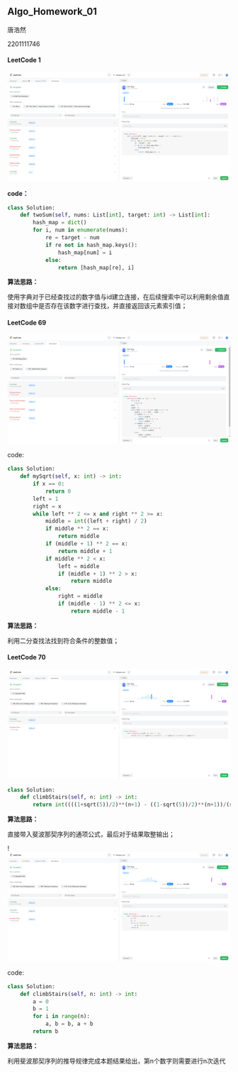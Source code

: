 ## AIgo_Homework_01

唐浩然 

2201111746



#### LeetCode 1

![Leetcode_01](./pic/Leetcode_01.png)

**code：**

```python
class Solution:
    def twoSum(self, nums: List[int], target: int) -> List[int]:
        hash_map = dict()
        for i, num in enumerate(nums):
            re = target - num
            if re not in hash_map.keys():
                hash_map[num] = i
            else:
                return [hash_map[re], i]
```

**算法思路：**

使用字典对于已经查找过的数字值与id建立连接，在后续搜索中可以利用剩余值直接对数组中是否存在该数字进行查找，并直接返回该元素索引值；

#### LeetCode 69

![Leetcode_69](./pic/Leetcode_69.png)

code:

```python
class Solution:
    def mySqrt(self, x: int) -> int:
        if x == 0:
            return 0
        left = 1
        right = x
        while left ** 2 <= x and right ** 2 >= x:
            middle = int((left + right) / 2)
            if middle ** 2 == x:
                return middle
            if (middle + 1) ** 2 == x:
                return middle + 1
            if middle ** 2 < x:
                left = middle
                if (middle + 1) ** 2 > x:
                    return middle
            else: 
                right = middle
                if (middle - 1) ** 2 <= x:
                    return middle - 1 
```

**算法思路：**

利用二分查找法找到符合条件的整数值；

#### LeetCode 70

![Leetcode_70](./pic/Leetcode_70.png)

```python
class Solution:
    def climbStairs(self, n: int) -> int:
        return int((((1+sqrt(5))/2)**(n+1) - ((1-sqrt(5))/2)**(n+1))/(sqrt(5)))
```

**算法思路：**

直接带入斐波那契序列的通项公式，最后对于结果取整输出；

!![Leetcode_70](./pic/Leetcode_70(1).png)

code:

```python
class Solution:
    def climbStairs(self, n: int) -> int:
        a = 0
        b = 1
        for i in range(n):
            a, b = b, a + b
        return b
```

**算法思路：**

利用斐波那契序列的推导规律完成本题结果给出，第n个数字则需要进行n次迭代

